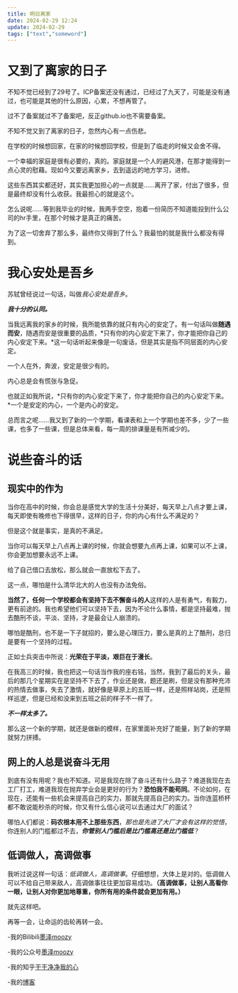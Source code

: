 ```yaml
---
title: 明日离家
date: 2024-02-29 12:24
update: 2024-02-29
tags: ["text","someword"]
---
```

# 又到了离家的日子
不知不觉已经到了29号了。ICP备案还没有通过，已经过了九天了，可能是没有通过，也可能是其他的什么原因，心累，不想再管了。  

过不了备案就过不了备案吧，反正github.io也不需要备案。  

不知不觉又到了离家的日子，忽然内心有一点伤悲。  

在学校的时候想回家，在家的时候想回学校，但是到了临走的时候又会舍不得。  

一个幸福的家庭是很有必要的，真的。家庭就是一个人的避风港，在那才能得到一点心灵的慰藉。现如今又要远离家乡，去到遥远的地方学习，进修。  

这些东西其实都还好，其实我更加担心的一点就是……离开了家，付出了很多，但是最终却没有什么收获。我最担心的就是这个。  

怎么说呢……等到我毕业的时候，我两手空空，抱着一份简历不知道能投到什么公司的hr手里，在那个时候才是真正的痛苦。  

为了这一切舍弃了那么多，最终你又得到了什么？我最怕的就是我什么都没有得到。  

# 我心安处是吾乡  
苏轼曾经说过一句话，叫做*我心安处是吾乡*。  

***我十分的认同。***  

当我远离我的家乡的时候，我所能依靠的就只有内心的安定了。有一句话叫做**随遇而安**，随遇而安是很重要的品质，*只有你的内心安定下来了，你才能把你自己的内心安定下来。*这一句话听起来像是一句废话，但是其实是指不同层面的内心安定。  

一个人在外，奔波，安定是很少有的。  

内心总是会有慌张与急促。  

也就正如我所说，*只有你的内心安定下来了，你才能把你自己的内心安定下来。*一个是安定的内心，一个是内心的安定。  

总而言之呢……我又到了新的一个学期，看课表和上一个学期也差不多，少了一些课，也多了一些课，但是总体来看，每一周的排课量是有所减少的。  

# 说些奋斗的话

## 现实中的作为

当你在高中的时候，你会总是感觉大学的生活十分美好，每天早上八点才要上课，每天即使有晚修也下得很早，这样的日子，你的内心有什么不满足的？  

但是这个就是事实，是真的不满足。  

当你可以每天早上八点再上课的时候，你就会想要九点再上课，如果可以不上课，你会更加想要永远不上课。  

给了自己借口去放松，那么就会一直放松下去了。  

这一点，哪怕是什么清华北大的人也没有办法免俗。  

**当然了，任何一个学校都会有坚持下去不懈奋斗的人**这样的人是有勇气，有毅力，更有前途的。我也希望他们可以坚持下去，因为不论什么事情，都是坚持最难，抛去酷刑不谈，平淡、坚持，才是最会让人崩溃的。  

哪怕是酷刑，也不是一下子就招的，要么是心理压力，要么是真的上了酷刑，总归是要有一个坚持的过程。  

正如士兵突击中所说：**光荣在于平淡，艰巨在于漫长**。  

在我高三的时候，我也把这一句话当作我的座右铭，当然，我到了最后的关头，最后的那几个星期实在是坚持不下去了，作业还是做，题还是刷，但是没有那种充沛的热情去做事，失去了激情，就好像是草原上的五班一样，还是照样站岗，还是照样巡逻，但是已经和没来到五班之前的样子不一样了。  

***不一样太多了。***   

那么这一个新的学期，就还是做新的模样，在家里面补充好了能量，到了新的学期就努力拼搏。 

## 网上的人总是说奋斗无用  

到底有没有用呢？我也不知道。可是我现在除了奋斗还有什么路子？难道我现在去工厂打工，难道我现在抛弃学业会是更好的行为？**恐怕我不能苟同**。不论如何，在现在，还能有一些机会来提高自己的实力，那就先提高自己的实力。当你连蓝桥杯都不敢说能秒杀的时候，你又有什么信心说可以去通过大厂的面试？  

哪怕人们都说：**码农根本用不上那些东西**，*那也是先进了大厂才会有这样的觉悟*，你连别人的门槛都过不去，***你管别人门槛后是比门槛高还是比门槛低***？  

## 低调做人，高调做事

我听过说这样一句话：*低调做人，高调做事*。仔细想想，大体上是对的。低调做人可以不给自己带来敌人，高调做事往往更加容易成功。**（高调做事，让别人高看你一眼，让别人对你更加地尊重，你所有用的条件就会更加有用。）**   

就先这样吧。   

再等一会，让命运的齿轮再转一会。  

-我的Bilibili[墨泽moozy]( https://space.bilibili.com/441318523 "欢迎您！")  

-我的公众号[墨泽moozy](#hellomoozy)  

-我的知乎[干干净净我的心](https://www.zhihu.com/people/gan-gan-jing-jing-51-90 "欢迎关注")

-我的[博客](https://moozy.space "欢迎到访！")





